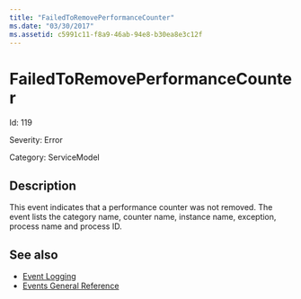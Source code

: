 ```yaml
---
title: "FailedToRemovePerformanceCounter"
ms.date: "03/30/2017"
ms.assetid: c5991c11-f8a9-46ab-94e8-b30ea8e3c12f
---
```

# FailedToRemovePerformanceCounter

Id: 119  
  
 Severity: Error  
  
 Category: ServiceModel  
  
## Description  

 This event indicates that a performance counter was not removed. The event lists the category name, counter name, instance name, exception, process name and process ID.  
  
## See also

- [Event Logging](index.md)
- [Events General Reference](events-general-reference.md)
